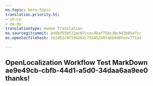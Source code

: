 ```yaml
---
ms.topic: hero-topic
translation.priority.ht:
- zh-cn
- de-de
translationtype: Human Translation
ms.sourcegitcommit: 8ddb3559f22ac07ccec48af758c38c943b85e7cc
ms.openlocfilehash: fe2d52c9f194262c755852497abb9d8feec771a1

---
```

## OpenLocalization Workflow Test MarkDown ae9e49cb-cbfb-44d1-a5d0-34daa6aa9ee0 thanks!



<!--HONumber=Aug16_HO3-->


